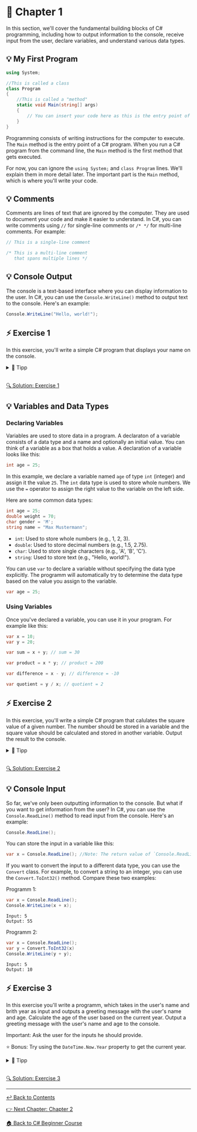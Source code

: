# 📖 Chapter 1

In this section, we'll cover the fundamental building blocks of C# programming, including how to output information to the console, receive input from the user, declare variables, and understand various data types.

## 💡 My First Program

``` csharp
using System;

//This is called a class
class Program
{
    //This is called a "method"
    static void Main(string[] args)
    {
        // You can insert your code here as this is the entry point of your program.
    }
}
```
Programming consists of writing instructions for the computer to execute. The `Main` method is the entry point of a C# program. 
When you run a C# program from the command line, the `Main` method is the first method that gets executed.

For now, you can ignore the `using System;` and `class Program` lines. We'll explain them in more detail later. The important part is the `Main` method, which is where you'll write your code.

## 💡 Comments

Comments are lines of text that are ignored by the computer. They are used to document your code and make it easier to understand. In C#, you can write comments using `//` for single-line comments or `/* */` for multi-line comments. For example:

``` csharp
// This is a single-line comment
```
``` csharp
/* This is a multi-line comment
   that spans multiple lines */
```

## 💡 Console Output

The console is a text-based interface where you can display information to the user. In C#, you can use the `Console.WriteLine()` method to output text to the console. Here's an example:

``` csharp
Console.WriteLine("Hello, world!");
```

## ⚡️ Exercise 1
In this exercise, you'll write a simple C# program that displays your name on the console.

<details><summary>📌 Tipp</summary>
<pre>
- Try using the `Console.WriteLine()` method at the entry point of your program to display your name.
</pre>
</details>
<br>

[🔍 Solution: Exercise 1](../exercise_solutions/exercise1.md)

## 💡 Variables and Data Types

### Declaring Variables

Variables are used to store data in a program. A declaraton of a variable consists of a data type and a name and optionally an initial value. You can think of a variable as a box that holds a value. A declaration of a variable looks like this:

``` csharp
int age = 25;
```

In this example, we declare a variable named `age` of type `int` (integer) and assign it the value `25`. The `int` data type is used to store whole numbers. We use the `=` operator to assign the right value to the variable on the left side.


Here are some common data types:

``` csharp
int age = 25;
double weight = 70;
char gender = 'M';
string name = "Max Mustermann";
```

- `int`: Used to store whole numbers (e.g., 1, 2, 3).
- `double`: Used to store decimal numbers (e.g., 1.5, 2.75).
- `char`: Used to store single characters (e.g., 'A', 'B', 'C').
- `string`: Used to store text (e.g., "Hello, world!").

You can use `var` to declare a variable without specifying the data type explicitly. The programm will automatically try to determine the data type based on the value you assign to the variable.

``` csharp
var age = 25;
```

### Using Variables

Once you've declared a variable, you can use it in your program. For example like this:

``` csharp
var x = 10;
var y = 20;

var sum = x + y; // sum = 30

var product = x * y; // product = 200

var difference = x - y; // difference = -10

var quotient = y / x; // quotient = 2
```

## ⚡️ Exercise 2
In this exercise, you'll write a simple C# program that calulates the square value of a given number.
The number should be stored in a variable and the square value should be calculated and stored in another variable.
Output the result to the console.

<details><summary>📌 Tipp</summary>
<pre>
- Try calculating the product of your two variables.
- Try using the `Console.WriteLine()` method to output the result.
</pre>
</details>
<br>

[🔍 Solution: Exercise 2](../exercise_solutions/exercise2.md)

## 💡 Console Input

So far, we've only been outputting information to the console. But what if you want to get information from the user? In C#, you can use the `Console.ReadLine()` method to read input from the console. Here's an example:

``` csharp
Console.ReadLine();
```

You can store the input in a variable like this:

``` csharp
var x = Console.ReadLine(); //Note: The return value of `Console.ReadLine()` is a string
```
If you want to convert the input to a different data type, you can use the `Convert` class. 
For example, to convert a string to an integer, you can use the `Convert.ToInt32()` method.
Compare these two examples:

Programm 1:
``` csharp
var x = Console.ReadLine();
Console.WriteLine(x + x);
```
```
Input: 5
Output: 55
```
Programm 2:
``` csharp
var x = Console.ReadLine();
var y = Convert.ToInt32(x)
Console.WriteLine(y + y);
```
```
Input: 5
Output: 10
```

## ⚡️ Exercise 3
In this exercise you'll write a programm, which takes in the user's name and brith year as input and outputs a greeting message with the user's name and age.
Calculate the age of the user based on the current year. Output a greeting message with the user's name and age to the console.

Important: Ask the user for the inputs he should provide.

⭐ Bonus: Try using the `DateTime.Now.Year` property to get the current year.

<details><summary>📌 Tipp</summary>
<pre>
- Try using the `Console.ReadLine()` method to read the user's input.
- Try using the `Convert.ToInt32()` method to convert the age input to an integer.
- You can assign the current year to a variable "manually" or use the `DateTime.Now.Year` property.
- Try calculating the age of the user based on the current year minus the birth year.
- Try using the `Console.WriteLine()` method to output the greeting message.
</pre>
</details>
<br>

[🔍 Solution: Exercise 3](../exercise_solutions/exercise3.md)

----

[↩ Back to Contents](../csharp_beginner_introduction.md)

[👉 Next Chapter: Chapter 2](chapters/chapter2.md)

[🏠 Back to C# Beginner Course](../../../Introduction.md)